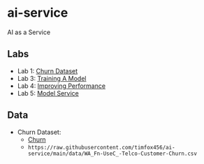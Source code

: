 # ai-service

AI as a Service


##  Labs

 * Lab 1: [Churn Dataset](ipynb/churn.ipynb)
 * Lab 3: [Training A Model](md/03-training-a-model.md)
 * Lab 4: [Improving Performance](md/04-improving-performance.md)
 * Lab 5: [Model Service](md/05-deploy-models.md)
 


## Data

 * Churn Dataset: 
    - [Churn](https://raw.githubusercontent.com/timfox456/ai-service/main/data/WA_Fn-UseC_-Telco-Customer-Churn.csv)
    - `https://raw.githubusercontent.com/timfox456/ai-service/main/data/WA_Fn-UseC_-Telco-Customer-Churn.csv`
